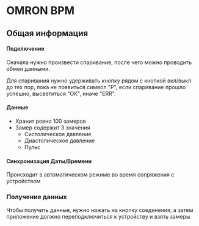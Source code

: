 # OMRON BPM
## Общая информация
#### Подключение
Сначала нужно произвести спаривание, после чего можно проводить обмен данными.

Для спаривания нужно удерживать кнопку рядом с кнопкой вкл/выкл до тех пор, пока не появиться символ "P", если спаривание прошло успешно, высветиться "OK", иначе "ERR".
#### Данные
- Хранит ровно 100 замеров
- Замер содержит 3 значения
	- Систолическое давление
	- Диастолическое давление
	- Пульс
#### Синхронизация Даты/Времени
Происходит в автоматическом режиме во время сопряжения с устройством
### Получение данных
Чтобы получить данные, нужно нажать на кнопку соединения, а затем приложение должно переподключиться к устройству и взять замеры